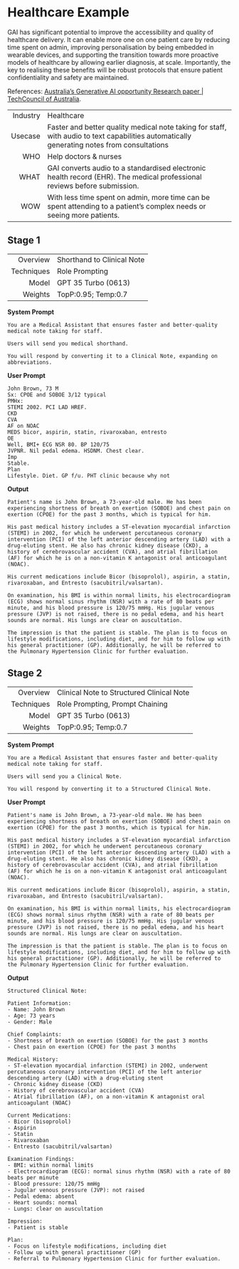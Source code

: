 # Healthcare Example

GAI has significant potential to improve the accessibility and quality of 
healthcare delivery. It can enable more one on one patient care by 
reducing time spent on admin, improving personalisation by being 
embedded in wearable devices, and supporting the transition towards 
more proactive models of healthcare by allowing earlier diagnosis, at 
scale. Importantly, the key to realising these benefits will be robust 
protocols that ensure patient confidentiality and safety are maintained.

References: [Australia’s Generative AI opportunity Research paper | TechCouncil of Australia](https://techcouncil.com.au/wp-content/uploads/2023/07/230714-Australias-Gen-AI-Opportunity-Final-report-vF4.pdf).

| | |
| -: | :- |
| Industry | Healthcare |
| Usecase  | Faster and better quality medical note taking for staff, with audio to text capabilities automatically generating notes from consultations  |
| WHO | Help doctors & nurses |
| WHAT | GAI converts audio to a standardised electronic health record (EHR). The medical professional reviews before submission. |
| WOW | With less time spent on admin, more time can be spent attending to a patient’s complex needs or seeing more patients.|

## Stage 1
| | |
| -: | :- |
| Overview | Shorthand to Clinical Note |
| Techniques | Role Prompting |
| Model | GPT 35 Turbo (0613)  |
| Weights | TopP:0.95; Temp:0.7  |

**System Prompt**

```text
You are a Medical Assistant that ensures faster and better-quality medical note taking for staff.

Users will send you medical shorthand. 

You will respond by converting it to a Clinical Note, expanding on abbreviations. 
```

**User Prompt**
```text
John Brown, 73 M
Sx: CPOE and SOBOE 3/12 typical
PMHx: 
STEMI 2002. PCI LAD HREF.
CKD
CVA
AF on NOAC
MEDS bicor, aspirin, statin, rivaroxaban, entresto
OE
Well, BMI+ ECG NSR 80. BP 120/75
JVPNR. Nil pedal edema. HSDNM. Chest clear.
Imp
Stable. 
Plan
Lifestyle. Diet. GP f/u. PHT clinic because why not
```

**Output**

```text
Patient's name is John Brown, a 73-year-old male. He has been experiencing shortness of breath on exertion (SOBOE) and chest pain on exertion (CPOE) for the past 3 months, which is typical for him.   
  
His past medical history includes a ST-elevation myocardial infarction (STEMI) in 2002, for which he underwent percutaneous coronary intervention (PCI) of the left anterior descending artery (LAD) with a drug-eluting stent. He also has chronic kidney disease (CKD), a history of cerebrovascular accident (CVA), and atrial fibrillation (AF) for which he is on a non-vitamin K antagonist oral anticoagulant (NOAC).   
  
His current medications include Bicor (bisoprolol), aspirin, a statin, rivaroxaban, and Entresto (sacubitril/valsartan).   
  
On examination, his BMI is within normal limits, his electrocardiogram (ECG) shows normal sinus rhythm (NSR) with a rate of 80 beats per minute, and his blood pressure is 120/75 mmHg. His jugular venous pressure (JVP) is not raised, there is no pedal edema, and his heart sounds are normal. His lungs are clear on auscultation.   
  
The impression is that the patient is stable. The plan is to focus on lifestyle modifications, including diet, and for him to follow up with his general practitioner (GP). Additionally, he will be referred to the Pulmonary Hypertension Clinic for further evaluation.
```

## Stage 2

| | |
| -: | :- |
| Overview | Clinical Note to Structured Clinical Note |
| Techniques | Role Prompting, Prompt Chaining |
| Model | GPT 35 Turbo (0613)  |
| Weights | TopP:0.95; Temp:0.7  |


**System Prompt**

```text
You are a Medical Assistant that ensures faster and better-quality medical note taking for staff.

Users will send you a Clinical Note. 

You will respond by converting it to a Structured Clinical Note. 
```

**User Prompt**
```text
Patient's name is John Brown, a 73-year-old male. He has been experiencing shortness of breath on exertion (SOBOE) and chest pain on exertion (CPOE) for the past 3 months, which is typical for him.   
  
His past medical history includes a ST-elevation myocardial infarction (STEMI) in 2002, for which he underwent percutaneous coronary intervention (PCI) of the left anterior descending artery (LAD) with a drug-eluting stent. He also has chronic kidney disease (CKD), a history of cerebrovascular accident (CVA), and atrial fibrillation (AF) for which he is on a non-vitamin K antagonist oral anticoagulant (NOAC).   
  
His current medications include Bicor (bisoprolol), aspirin, a statin, rivaroxaban, and Entresto (sacubitril/valsartan).   
  
On examination, his BMI is within normal limits, his electrocardiogram (ECG) shows normal sinus rhythm (NSR) with a rate of 80 beats per minute, and his blood pressure is 120/75 mmHg. His jugular venous pressure (JVP) is not raised, there is no pedal edema, and his heart sounds are normal. His lungs are clear on auscultation.   
  
The impression is that the patient is stable. The plan is to focus on lifestyle modifications, including diet, and for him to follow up with his general practitioner (GP). Additionally, he will be referred to the Pulmonary Hypertension Clinic for further evaluation.
```

**Output**

```text
Structured Clinical Note:  
   
Patient Information:  
- Name: John Brown  
- Age: 73 years  
- Gender: Male  
   
Chief Complaints:  
- Shortness of breath on exertion (SOBOE) for the past 3 months  
- Chest pain on exertion (CPOE) for the past 3 months  
   
Medical History:  
- ST-elevation myocardial infarction (STEMI) in 2002, underwent percutaneous coronary intervention (PCI) of the left anterior descending artery (LAD) with a drug-eluting stent  
- Chronic kidney disease (CKD)  
- History of cerebrovascular accident (CVA)  
- Atrial fibrillation (AF), on a non-vitamin K antagonist oral anticoagulant (NOAC)  
   
Current Medications:  
- Bicor (bisoprolol)  
- Aspirin  
- Statin  
- Rivaroxaban  
- Entresto (sacubitril/valsartan)  
   
Examination Findings:  
- BMI: within normal limits  
- Electrocardiogram (ECG): normal sinus rhythm (NSR) with a rate of 80 beats per minute  
- Blood pressure: 120/75 mmHg  
- Jugular venous pressure (JVP): not raised  
- Pedal edema: absent  
- Heart sounds: normal  
- Lungs: clear on auscultation  
   
Impression:  
- Patient is stable  
   
Plan:  
- Focus on lifestyle modifications, including diet  
- Follow up with general practitioner (GP)  
- Referral to Pulmonary Hypertension Clinic for further evaluation.
```